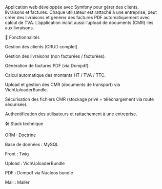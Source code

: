 Application web développée avec Symfony pour gérer des clients, livraisons et factures.
Chaque utilisateur est rattaché à une entreprise, peut créer des livraisons et générer des factures PDF automatiquement avec calcul de TVA.
L’application inclut aussi l’upload de documents (CMR) liés aux livraisons.

🚀 Fonctionnalités

Gestion des clients (CRUD complet).

Gestion des livraisons (non facturées / facturées).

Génération de factures PDF (via Dompdf).

Calcul automatique des montants HT / TVA / TTC.

Upload et gestion des CMR (documents de transport) via VichUploaderBundle.

Sécurisation des fichiers CMR (stockage privé + téléchargement via route sécurisée).

Authentification des utilisateurs et rattachement à une entreprise.

🛠️ Stack technique

ORM : Doctrine

Base de données : MySQL

Front : Twig

Upload : VichUploaderBundle

PDF : Dompdf via Nucleos bundle

Mail : Mailer
